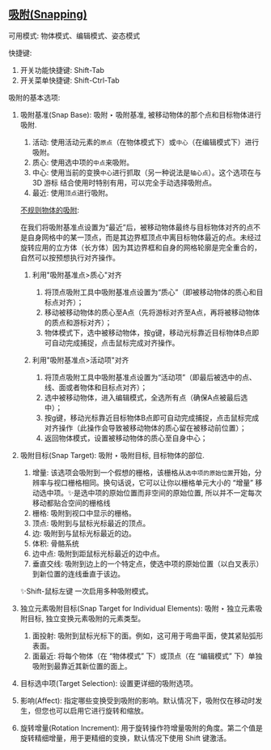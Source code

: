 ## [吸附(Snapping)](https://docs.blender.org/manual/zh-hans/latest/editors/3dview/controls/snapping.html)

可用模式: 物体模式、编辑模式、姿态模式

快捷键:
1. 开关功能快捷键: Shift-Tab
2. 开关菜单快捷键: Shift-Ctrl-Tab


吸附的基本选项:

1. 吸附基准(Snap Base): 吸附 ‣ 吸附基准, 被移动物体的那个点和目标物体进行吸附.

    1. 活动: 使用活动元素的`原点`（在物体模式下）或`中心`（在编辑模式下）进行吸附。
    2. 质心: 使用选中项的`中点`来吸附。
    3. 中心: 使用当前的变换`中心`进行抓取（另一种说法是`轴心点`）。这个选项在与 3D 游标 结合使用时特别有用，可以完全手动选择吸附点。
    4. 最近: 使用`顶点`进行吸附。


    [不规则物体的吸附](https://www.jianshu.com/p/983c51f9941c):

    在我们将吸附基准点设置为“最近”后，被移动物体最终与目标物体对齐的点不是自身网格中的某一顶点，而是其边界框顶点中离目标物体最近的点。未经过旋转应用的立方体（长方体）因为其边界框和自身的网格轮廓是完全重合的，自然可以按预想执行对齐操作。

    1. 利用"吸附基准点>质心"对齐

        1. 将顶点吸附工具中吸附基准点设置为“质心”（即被移动物体的质心和目标点对齐）；
        2. 移动被移动物体的质心至A点（先将游标对齐至A点，再将被移动物体的质点和游标对齐）；
        3. 物体模式下，选中被移动物体，按g键，移动光标靠近目标物体B点即可自动完成捕捉，点击鼠标完成对齐操作。

    2. 利用"吸附基准点>活动项"对齐

        1. 将顶点吸附工具中吸附基准点设置为“活动项”（即最后被选中的点、线、面或者物体和目标点对齐）；
        2. 选中被移动物体，进入编辑模式，全选所有点（确保A点被最后选中）；
        3. 按g键，移动光标靠近目标物体B点即可自动完成捕捉，点击鼠标完成对齐操作（此操作会导致被移动物体的质心留在被移动前位置）；
        4. 返回物体模式，设置被移动物体的质心至自身中心；


1. 吸附目标(Snap Target): 吸附 ‣ 吸附目标, 目标物体的部位.

    1. 增量: 该选项会吸附到一个假想的栅格，该栅格从`选中项的原始位置`开始，分辨率与视口栅格相同。换句话说，它可以让你以栅格单元大小的 “增量” 移动选中项。✨是选中项的原始位置而非空间的原始位置, 所以并不一定每次移动都贴合空间的栅格线
    2. 栅格: 吸附到视口中显示的栅格。
    3. 顶点: 吸附到与鼠标光标最近的顶点。
    4. 边: 吸附到与鼠标光标最近的边。
    5. 体积: 骨骼系统
    6. 边中点: 吸附到距鼠标光标最近的边中点。
    7. 垂直交线: 吸附到边上的一个特定点，使选中项的原始位置（以白叉表示）到新位置的连线垂直于该边。

    ✨Shift-鼠标左键 一次启用多种吸附模式。

2. 独立元素吸附目标(Snap Target for Individual Elements): 吸附 ‣ 独立元素吸附目标, 独立变换元素吸附的元素类型。
    1. 面投射: 吸附到鼠标光标下的面。例如，这可用于弯曲平面，使其紧贴弧形表面。
    2. 面最近: 将每个物体（在 “物体模式” 下）或顶点（在 “编辑模式” 下）单独吸附到最靠近其新位置的面上。

3. 目标选中项(Target Selection): 设置更详细的吸附选项。
4. 影响(Affect): 指定哪些变换受到吸附的影响。默认情况下，吸附仅在移动时发生，但您也可以启用它进行旋转和缩放。
5. 旋转增量(Rotation Increment): 用于旋转操作符增量吸附的角度。第二个值是 旋转精细增量，用于更精细的变换，默认情况下使用 Shift 键激活。


